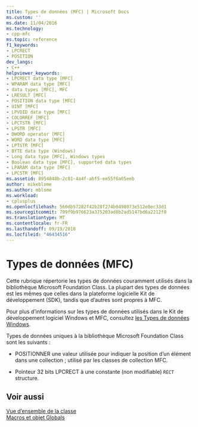 ```yaml
---
title: Types de données (MFC) | Microsoft Docs
ms.custom: ''
ms.date: 11/04/2016
ms.technology:
- cpp-mfc
ms.topic: reference
f1_keywords:
- LPCRECT
- POSITION
dev_langs:
- C++
helpviewer_keywords:
- LPCRECT data type [MFC]
- WPARAM data type [MFC]
- data types [MFC], MFC
- LRESULT [MFC]
- POSITION data type [MFC]
- UINT [MFC]
- LPVOID data type [MFC]
- COLORREF [MFC]
- LPCTSTR [MFC]
- LPSTR [MFC]
- DWORD operator [MFC]
- WORD data type [MFC]
- LPTSTR [MFC]
- BYTE data type (Windows)
- Long data type [MFC], Windows types
- Boolean data type [MFC], supported data types
- LPARAM data type [MFC]
- LPCSTR [MFC]
ms.assetid: 8954848b-2c01-4a4f-abf5-ee55f6a05eeb
author: mikeblome
ms.author: mblome
ms.workload:
- cplusplus
ms.openlocfilehash: 560db57282f42b28f274b0498073e512e0ec33d1
ms.sourcegitcommit: 799f9b976623a375203ad8b2ad5147bd6a2212f0
ms.translationtype: MT
ms.contentlocale: fr-FR
ms.lasthandoff: 09/19/2018
ms.locfileid: "46434516"
---
```

# <a name="data-types-mfc"></a>Types de données (MFC)

Cette rubrique répertorie les types de données couramment utilisés dans la bibliothèque Microsoft Foundation Class. La plupart des types de données est les mêmes que celles dans la plateforme logicielle Kit de développement (SDK), tandis que d’autres sont propres à MFC.

Pour plus d’informations sur les types de données utilisés dans le Kit de développement logiciel Windows et MFC, consultez [les Types de données Windows](/windows/desktop/WinProg/windows-data-types).

Types de données uniques à la bibliothèque Microsoft Foundation Class sont les suivants :

- POSITIONNER une valeur utilisée pour indiquer la position d’un élément dans une collection ; utilisé par les classes de collection MFC.

- Pointeur 32 bits LPCRECT à une constante (non modifiable) `RECT` structure.

## <a name="see-also"></a>Voir aussi

[Vue d’ensemble de la classe](../../mfc/class-library-overview.md)<br/>
[Macros et objet Globals](../../mfc/reference/mfc-macros-and-globals.md)
